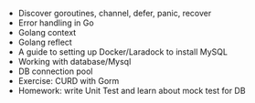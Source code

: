 - Discover goroutines, channel, defer, panic, recover
- Error handling in Go
- Golang context
- Golang reflect
- A guide to setting up Docker/Laradock to install MySQL
- Working with database/Mysql
- DB connection pool
- Exercise: CURD with Gorm
- Homework: write Unit Test and learn about mock test for DB
